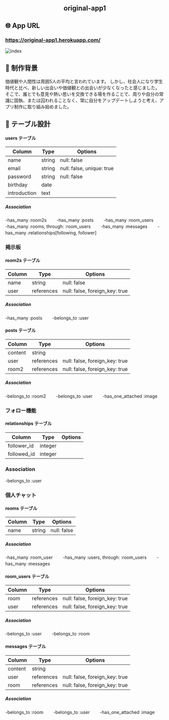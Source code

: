 <h2 align="center">original-app1</h2>

## 🌐 App URL

### **https://original-app1.herokuapp.com/**  

![index](https://i.gyazo.com/3c4a9eef28b33868e039a6fba68e4845.jpg)

## 📝 制作背景
価値観や人間性は周囲5人の平均と言われています。
しかし、社会人になり学生時代と比べ、新しい出会いや価値観との出会いが少なくなったと感じました。
そこで、誰とでも意見や熱い思いを交換できる場を作ることで、周りや自分の常識に固執、または囚われることなく、常に自分をアップデートしようと考え、アプリ制作に取り組み始めました。

## 📖 テーブル設計

#### users テーブル
| Column       | Type       | Options                    |
| -------------| ---------- | -------------------------- |
| name         | string     | null: false                |
| email        | string     | null: false, unique: true  |
| password     | string     | null: false                |
| birthday     | date       |                            |
| introduction | text       |                            |
##### Association
-has_many :room2s　　
-has_many :posts　　
-has_many :room_users　　
-has_many :rooms, through: :room_users　　
-has_many :messages　　
-has_many :relationships[following, follower]　　


### 掲示板
#### room2s テーブル
| Column | Type       | Options                        |
| -------| ---------- | ------------------------------ |
| name   | string     | null: false                    |
| user   | references | null: false, foreign_key: true |
##### Association
-has_many :posts　　
-belongs_to :user　　

#### posts テーブル
| Column  | Type       | Options                        |
| ------- | ---------- | ------------------------------ |
| content | string     |                                |
| user    | references | null: false, foreign_key: true |
| room2   | references | null: false, foreign_key: true |
##### Association
-belongs_to :room2　　
-belongs_to :user　　
-has_one_attached :image　　


### フォロー機能
#### relationships テーブル
| Column        | Type    | Options |
| ------------- | ------- | ------- |
| follower_id   | integer |         |
| followed_id   | integer |         |
### Association
-belongs_to :user　　


### 個人チャット
#### rooms テーブル
| Column | Type       | Options                        |
| -------| ---------- | ------------------------------ |
| name   | string     | null: false                    |
##### Association
-has_many :room_user　　
-has_many :users, through: :room_users　　
-has_many :messages　　

#### room_users テーブル
| Column | Type       | Options                         |
| -------| ---------- | ------------------------------- |
| room    | references | null: false, foreign_key: true |
| user    | references | null: false, foreign_key: true |
##### Association
-belongs_to :user　　
-belongs_to :room　　

#### messages テーブル
| Column  | Type       | Options                        |
| ------- | ---------- | ------------------------------ |
| content | string     |                                |
| user    | references | null: false, foreign_key: true |
| room    | references | null: false, foreign_key: true |
##### Association
-belongs_to :room　　
-belongs_to :user　　
-has_one_attached :image　　

